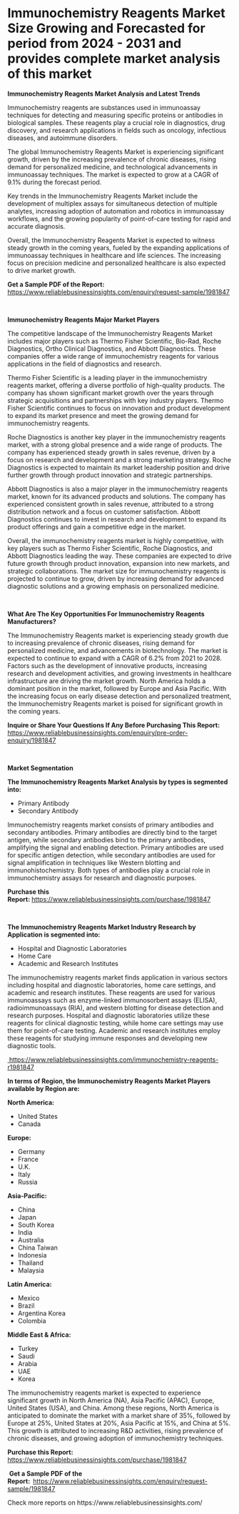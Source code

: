 <p><h1>Immunochemistry Reagents Market Size Growing and Forecasted for period from 2024 - 2031 and provides complete market analysis of this market</h1></p><p><strong>Immunochemistry Reagents Market Analysis and Latest Trends</strong></p>
<p><p>Immunochemistry reagents are substances used in immunoassay techniques for detecting and measuring specific proteins or antibodies in biological samples. These reagents play a crucial role in diagnostics, drug discovery, and research applications in fields such as oncology, infectious diseases, and autoimmune disorders.</p><p>The global Immunochemistry Reagents Market is experiencing significant growth, driven by the increasing prevalence of chronic diseases, rising demand for personalized medicine, and technological advancements in immunoassay techniques. The market is expected to grow at a CAGR of 9.1% during the forecast period.</p><p>Key trends in the Immunochemistry Reagents Market include the development of multiplex assays for simultaneous detection of multiple analytes, increasing adoption of automation and robotics in immunoassay workflows, and the growing popularity of point-of-care testing for rapid and accurate diagnosis.</p><p>Overall, the Immunochemistry Reagents Market is expected to witness steady growth in the coming years, fueled by the expanding applications of immunoassay techniques in healthcare and life sciences. The increasing focus on precision medicine and personalized healthcare is also expected to drive market growth.</p></p>
<p><strong>Get a Sample PDF of the Report:&nbsp;</strong> <a href="https://www.reliablebusinessinsights.com/enquiry/request-sample/1981847">https://www.reliablebusinessinsights.com/enquiry/request-sample/1981847</a></p>
<p>&nbsp;</p>
<p><strong>Immunochemistry Reagents Major Market Players</strong></p>
<p><p>The competitive landscape of the Immunochemistry Reagents Market includes major players such as Thermo Fisher Scientific, Bio-Rad, Roche Diagnostics, Ortho Clinical Diagnostics, and Abbott Diagnostics. These companies offer a wide range of immunochemistry reagents for various applications in the field of diagnostics and research.</p><p>Thermo Fisher Scientific is a leading player in the immunochemistry reagents market, offering a diverse portfolio of high-quality products. The company has shown significant market growth over the years through strategic acquisitions and partnerships with key industry players. Thermo Fisher Scientific continues to focus on innovation and product development to expand its market presence and meet the growing demand for immunochemistry reagents.</p><p>Roche Diagnostics is another key player in the immunochemistry reagents market, with a strong global presence and a wide range of products. The company has experienced steady growth in sales revenue, driven by a focus on research and development and a strong marketing strategy. Roche Diagnostics is expected to maintain its market leadership position and drive further growth through product innovation and strategic partnerships.</p><p>Abbott Diagnostics is also a major player in the immunochemistry reagents market, known for its advanced products and solutions. The company has experienced consistent growth in sales revenue, attributed to a strong distribution network and a focus on customer satisfaction. Abbott Diagnostics continues to invest in research and development to expand its product offerings and gain a competitive edge in the market.</p><p>Overall, the immunochemistry reagents market is highly competitive, with key players such as Thermo Fisher Scientific, Roche Diagnostics, and Abbott Diagnostics leading the way. These companies are expected to drive future growth through product innovation, expansion into new markets, and strategic collaborations. The market size for immunochemistry reagents is projected to continue to grow, driven by increasing demand for advanced diagnostic solutions and a growing emphasis on personalized medicine.</p></p>
<p>&nbsp;</p>
<p><strong>What Are The Key Opportunities For Immunochemistry Reagents Manufacturers?</strong></p>
<p><p>The Immunochemistry Reagents market is experiencing steady growth due to increasing prevalence of chronic diseases, rising demand for personalized medicine, and advancements in biotechnology. The market is expected to continue to expand with a CAGR of 6.2% from 2021 to 2028. Factors such as the development of innovative products, increasing research and development activities, and growing investments in healthcare infrastructure are driving the market growth. North America holds a dominant position in the market, followed by Europe and Asia Pacific. With the increasing focus on early disease detection and personalized treatment, the Immunochemistry Reagents market is poised for significant growth in the coming years.</p></p>
<p><strong>Inquire or Share Your Questions If Any Before Purchasing This Report:</strong> <a href="https://www.reliablebusinessinsights.com/enquiry/pre-order-enquiry/1981847">https://www.reliablebusinessinsights.com/enquiry/pre-order-enquiry/1981847</a></p>
<p>&nbsp;</p>
<p><strong>Market Segmentation</strong></p>
<p><strong>The Immunochemistry Reagents Market Analysis by types is segmented into:</strong></p>
<p><ul><li>Primary Antibody</li><li>Secondary Antibody</li></ul></p>
<p><p>Immunochemistry reagents market consists of primary antibodies and secondary antibodies. Primary antibodies are directly bind to the target antigen, while secondary antibodies bind to the primary antibodies, amplifying the signal and enabling detection. Primary antibodies are used for specific antigen detection, while secondary antibodies are used for signal amplification in techniques like Western blotting and immunohistochemistry. Both types of antibodies play a crucial role in immunochemistry assays for research and diagnostic purposes.</p></p>
<p><strong>Purchase this Report:&nbsp;</strong><a href="https://www.reliablebusinessinsights.com/purchase/1981847">https://www.reliablebusinessinsights.com/purchase/1981847</a></p>
<p>&nbsp;</p>
<p><strong>The Immunochemistry Reagents Market Industry Research by Application is segmented into:</strong></p>
<p><ul><li>Hospital and Diagnostic Laboratories</li><li>Home Care</li><li>Academic and Research Institutes</li></ul></p>
<p><p>The immunochemistry reagents market finds application in various sectors including hospital and diagnostic laboratories, home care settings, and academic and research institutes. These reagents are used for various immunoassays such as enzyme-linked immunosorbent assays (ELISA), radioimmunoassays (RIA), and western blotting for disease detection and research purposes. Hospital and diagnostic laboratories utilize these reagents for clinical diagnostic testing, while home care settings may use them for point-of-care testing. Academic and research institutes employ these reagents for studying immune responses and developing new diagnostic tools.</p></p>
<p><a href="https://www.reliablebusinessinsights.com/immunochemistry-reagents-r1981847">&nbsp;https://www.reliablebusinessinsights.com/immunochemistry-reagents-r1981847</a></p>
<p><strong>In terms of Region, the Immunochemistry Reagents Market Players available by Region are:</strong></p>
<p>
    <p> <strong> North America: </strong>
        <ul>
            <li>United States</li>
            <li>Canada</li>
        </ul>
        </p> 
    <p> <strong> Europe: </strong>
        <ul>
            <li>Germany</li>
            <li>France</li>
            <li>U.K.</li>
            <li>Italy</li>
            <li>Russia</li>
        </ul>
        </p> 
    <p> <strong> Asia-Pacific: </strong>
        <ul>
            <li>China</li>
            <li>Japan</li>
            <li>South Korea</li>
            <li>India</li>
            <li>Australia</li>
            <li>China Taiwan</li>
            <li>Indonesia</li>
            <li>Thailand</li>
            <li>Malaysia</li>
        </ul>
        </p> 
    <p> <strong> Latin America: </strong>
        <ul>
            <li>Mexico</li>
            <li>Brazil</li>
            <li>Argentina Korea</li>
            <li>Colombia</li>
        </ul>
        </p> 
    <p> <strong> Middle East & Africa: </strong>
        <ul>
            <li>Turkey</li>
            <li>Saudi</li>
            <li>Arabia</li>
            <li>UAE</li>
            <li>Korea</li>
        </ul>
    </p>
    </p>
<p><p>The immunochemistry reagents market is expected to experience significant growth in North America (NA), Asia Pacific (APAC), Europe, United States (USA), and China. Among these regions, North America is anticipated to dominate the market with a market share of 35%, followed by Europe at 25%, United States at 20%, Asia Pacific at 15%, and China at 5%. This growth is attributed to increasing R&D activities, rising prevalence of chronic diseases, and growing adoption of immunochemistry techniques.</p></p>
<p><strong>Purchase this Report: </strong><a href="https://www.reliablebusinessinsights.com/purchase/1981847">https://www.reliablebusinessinsights.com/purchase/1981847</a></p>
<p>&nbsp;<strong>Get a Sample PDF of the Report:&nbsp;&nbsp;</strong><a href="https://www.reliablebusinessinsights.com/enquiry/request-sample/1981847">https://www.reliablebusinessinsights.com/enquiry/request-sample/1981847</a></p>
<p><strong></strong></p>
<p>Check more reports on https://www.reliablebusinessinsights.com/</p>
